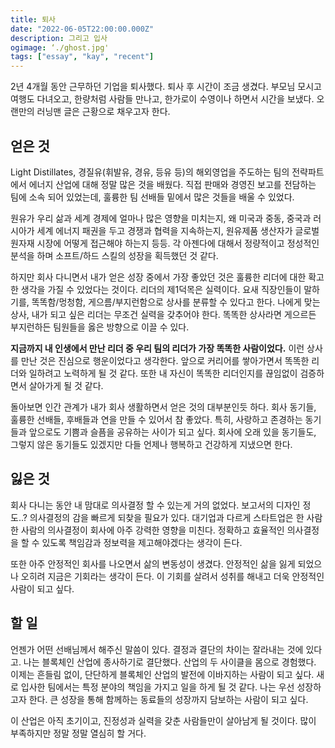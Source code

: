 ```yaml
---
title: 퇴사
date: "2022-06-05T22:00:00.000Z"
description: 그리고 입사
ogimage: ‘./ghost.jpg'
tags: ["essay", "kay", "recent"]
---
```


2년 4개월 동안 근무하던 기업을 퇴사했다. 퇴사 후 시간이 조금 생겼다. 부모님 모시고 여행도 다녀오고, 한량처럼 사람들 만나고, 한가로이 수영이나 하면서 시간을 보냈다. 오랜만의 러닝맨 글은 근황으로 채우고자 한다.

## 얻은 것

Light Distillates, 경질유(휘발유, 경유, 등유 등)의 해외영업을 주도하는 팀의 전략파트에서 에너지 산업에 대해 정말 많은 것을 배웠다. 직접 판매와 경영진 보고를 전담하는 팀에 소속 되어 있었는데, 훌륭한 팀 선배들 밑에서 많은 것들을 배울 수 있었다.

원유가 우리 삶과 세계 경제에 얼마나 많은 영향을 미치는지, 왜 미국과 중동, 중국과 러시아가 세계 에너지 패권을 두고 경쟁과 협력을 지속하는지, 원유제품 생산자가 글로벌 원자재 시장에 어떻게 접근해야 하는지 등등. 각 아젠다에 대해서 정량적이고 정성적인 분석을 하며 소프트/하드 스킬의 성장을 획득했던 것 같다.

하지만 회사 다니면서 내가 얻은 성장 중에서 가장 좋았던 것은 훌륭한 리더에 대한 확고한 생각을 가질 수 있었다는 것이다. 리더의 제1덕목은 실력이다. 요새 직장인들이 말하기를, 똑똑함/멍청함, 게으름/부지런함으로 상사를 분류할 수 있다고 한다. 나에게 맞는 상사, 내가 되고 싶은 리더는 무조건 실력을 갖추어야 한다. 똑똑한 상사라면 게으르든 부지런하든 팀원들을 옳은 방향으로 이끌 수 있다. 

**지금까지 내 인생에서 만난 리더 중 우리 팀의 리더가 가장 똑똑한 사람이었다.** 이런 상사를 만난 것은 진심으로 행운이었다고 생각한다. 앞으로 커리어를 쌓아가면서 똑똑한 리더와 일하려고 노력하게 될 것 같다. 또한 내 자신이 똑똑한 리더인지를 끊임없이 검증하면서 살아가게 될 것 같다.

돌아보면 인간 관계가 내가 회사 생활하면서 얻은 것의 대부분인듯 하다. 회사 동기들, 훌륭한 선배들, 후배들과 연을 만들 수 있어서 참 좋았다. 특히, 사랑하고 존경하는 동기들과 앞으로도 기쁨과 슬픔을 공유하는 사이가 되고 싶다. 회사에 오래 있을 동기들도, 그렇지 않은 동기들도 있겠지만 다들 언제나 행복하고 건강하게 지냈으면 한다.

## 잃은 것

회사 다니는 동안 내 맘대로 의사결정 할 수 있는게 거의 없었다. 보고서의 디자인 정도..? 의사결정의 감을 빠르게 되찾을 필요가 있다. 대기업과 다르게 스타트업은 한 사람 한 사람의 의사결정이 회사에 아주 강력한 영향을 미친다. 정확하고 효율적인 의사결정을 할 수 있도록 책임감과 정보력을 제고해야겠다는 생각이 든다.

또한 아주 안정적인 회사를 나오면서 삶의 변동성이 생겼다. 안정적인 삶을 잃게 되었으나 오히려 지금은 기회라는 생각이 든다. 이 기회를 살려서 성취를 해내고 더욱 안정적인 사람이 되고 싶다.

## 할 일

언젠가 어떤 선배님께서 해주신 말씀이 있다. 결정과 결단의 차이는 잘라내는 것에 있다고. 나는 블록체인 산업에 종사하기로 결단했다. 산업의 두 사이클을 몸으로 경험했다. 이제는 흔들림 없이, 단단하게 블록체인 산업의 발전에 이바지하는 사람이 되고 싶다. 새로 입사한 팀에서는 특정 분야의 책임을 가지고 일을 하게 될 것 같다. 나는 우선 성장하고자 한다. 큰 성장을 통해 함께하는 동료들의 성장까지 담보하는 사람이 되고 싶다.

이 산업은 아직 초기이고, 진정성과 실력을 갖춘 사람들만이 살아남게 될 것이다. 많이 부족하지만 정말 정말 열심히 할 거다. 